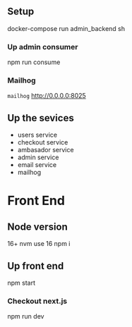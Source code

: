 ## Setup
docker-compose run admin_backend sh

### Up admin consumer
npm run consume

### Mailhog
`mailhog`
http://0.0.0.0:8025


## Up the sevices
- users service
- checkout service
- ambasador service
- admin service
- email service
- mailhog

# Front End
## Node version
16+
nvm use 16
npm i

## Up front end
npm start

### Checkout next.js
npm run dev
